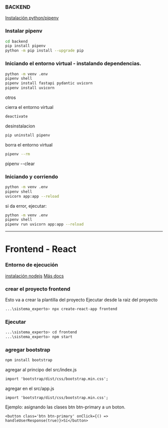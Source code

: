 





### BACKEND
[Instalación python/pipenv](https://docs.google.com/document/d/124kAwPNryWet5mGA-SiB12Etqt8aeaYZ/preview)

### Instalar pipenv

```bash
cd backend
pip install pipenv
python -m pip install --upgrade pip
```

### Iniciando el entorno virtual - instalando dependencias.

```bash
python -m venv .env
pipenv shell
pipenv install fastapi pydantic uvicorn
pipenv install uvicorn
```

otros

cierra el entorno virtual
```bash
deactivate 
```

desinstalacion
```bash
pip uninstall pipenv
```

borra el entorno virtual
```bash
pipenv --rm
```

pipenv --clear

### Iniciando y corriendo

```bash
python -m venv .env
pipenv shell
uvicorn app:app --reload
```
si da error, ejecutar:

```bash
python -m venv .env
pipenv shell
pipenv run uvicorn app:app --reload
```

---

# Frontend   - React


### Entorno de ejecución
[instalación nodejs](https://docs.google.com/document/d/1evRXCAfm2Ymm3rPhdwKh5L_oj0m7KClA/preview)
[Más docs](https://docs.google.com/document/d/1mi4oKvPCg-8N9xAzp4fsXh1vEquv2HmzzL_O3K-Ox3I/preview?tab=t.0)

### crear el proyecto frontend 

Esto va a crear la plantilla del proyecto
Ejecutar desde la raiz del proyecto

```bash
...\sistema_experto> npx create-react-app frontend
```

### Ejecutar
```bash
...\sistema_experto> cd frontend
...\sistema_experto> npm start
```

### agregar bootstrap

```bash
npm install bootstrap
```

agregar al principo del src/index.js 
```html
import 'bootstrap/dist/css/bootstrap.min.css';
```

agregar en el src/app.js
```
import 'bootstrap/dist/css/bootstrap.min.css';
```

Ejemplo: asignando las clases btn btn-primary a un boton.
```
<button class='btn btn-primary' onClick={() => handleUserResponse(true)}>Sí</button>
```

